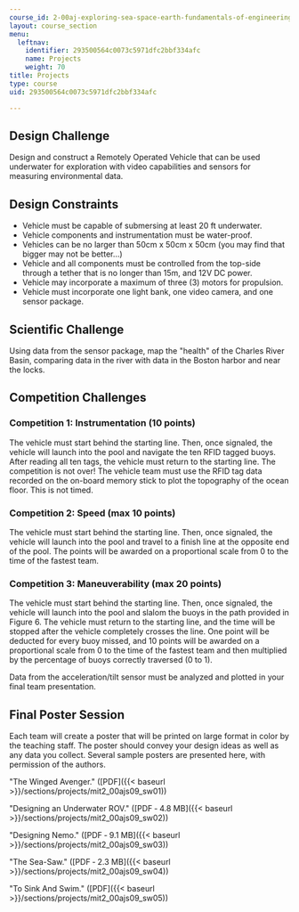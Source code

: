 ```yaml
---
course_id: 2-00aj-exploring-sea-space-earth-fundamentals-of-engineering-design-spring-2009
layout: course_section
menu:
  leftnav:
    identifier: 293500564c0073c5971dfc2bbf334afc
    name: Projects
    weight: 70
title: Projects
type: course
uid: 293500564c0073c5971dfc2bbf334afc

---
```


Design Challenge
----------------

Design and construct a Remotely Operated Vehicle that can be used underwater for exploration with video capabilities and sensors for measuring environmental data.

Design Constraints
------------------

*   Vehicle must be capable of submersing at least 20 ft underwater.
*   Vehicle components and instrumentation must be water-proof.
*   Vehicles can be no larger than 50cm x 50cm x 50cm (you may find that bigger may not be better…)
*   Vehicle and all components must be controlled from the top-side through a tether that is no longer than 15m, and 12V DC power.
*   Vehicle may incorporate a maximum of three (3) motors for propulsion.
*   Vehicle must incorporate one light bank, one video camera, and one sensor package.

Scientific Challenge
--------------------

Using data from the sensor package, map the "health" of the Charles River Basin, comparing data in the river with data in the Boston harbor and near the locks.

Competition Challenges
----------------------

### Competition 1: Instrumentation (10 points)

The vehicle must start behind the starting line. Then, once signaled, the vehicle will launch into the pool and navigate the ten RFID tagged buoys. After reading all ten tags, the vehicle must return to the starting line. The competition is not over! The vehicle team must use the RFID tag data recorded on the on-board memory stick to plot the topography of the ocean floor. This is not timed.

### Competition 2: Speed (max 10 points)

The vehicle must start behind the starting line. Then, once signaled, the vehicle will launch into the pool and travel to a finish line at the opposite end of the pool. The points will be awarded on a proportional scale from 0 to the time of the fastest team.

### Competition 3: Maneuverability (max 20 points)

The vehicle must start behind the starting line. Then, once signaled, the vehicle will launch into the pool and slalom the buoys in the path provided in Figure 6. The vehicle must return to the starting line, and the time will be stopped after the vehicle completely crosses the line. One point will be deducted for every buoy missed, and 10 points will be awarded on a proportional scale from 0 to the time of the fastest team and then multiplied by the percentage of buoys correctly traversed (0 to 1).

Data from the acceleration/tilt sensor must be analyzed and plotted in your final team presentation.

Final Poster Session
--------------------

Each team will create a poster that will be printed on large format in color by the teaching staff. The poster should convey your design ideas as well as any data you collect. Several sample posters are presented here, with permission of the authors.

"The Winged Avenger." ([PDF]({{< baseurl >}}/sections/projects/mit2_00ajs09_sw01))

"Designing an Underwater ROV." ([PDF ‑ 4.8 MB]({{< baseurl >}}/sections/projects/mit2_00ajs09_sw02))

"Designing Nemo." ([PDF ‑ 9.1 MB]({{< baseurl >}}/sections/projects/mit2_00ajs09_sw03))

"The Sea-Saw." ([PDF ‑ 2.3 MB]({{< baseurl >}}/sections/projects/mit2_00ajs09_sw04))

"To Sink And Swim." ([PDF]({{< baseurl >}}/sections/projects/mit2_00ajs09_sw05))